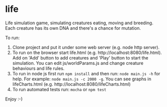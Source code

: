 # life
Life simulation game, simulating creatures eating, moving and breeding. Each creature has its own DNA and there's a chance for mutation.

To run:
1. Clone project and put it under some web server (e.g. node http server).
2. To run on the browser start life.html (e.g. http://localhost:8080/life.html).
   Add on 'Add' button to add creatures and 'Play' button to start the simulation.
   You can edit js/worldParams.js and change creature behaviours and life rules.
3. To run in node js first run `npm install` and then run: `node main.js -h` for help.
   For example: `node main.js -c 2000 -g`.
   You can see graphs in lifeCharts.html (e.g. http://localhost:8080/lifeCharts.html)
4. To run automated tests run:
   `mocha` or `npm test`
 
Enjoy :-)

